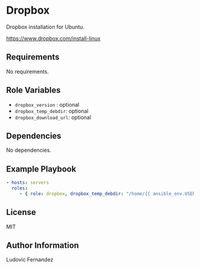 # Dropbox

Dropbox installation for Ubuntu.

https://www.dropbox.com/install-linux

## Requirements

No requirements.

## Role Variables

- `dropbox_version` : optional
- `dropbox_temp_debdir`: optional
- `dropbox_download_url`: optional

## Dependencies

No dependencies.

## Example Playbook

```yml
- hosts: servers
  roles:
     - { role: dropbox, dropbox_temp_debdir: "/home/{{ ansible_env.USER }}/Downloads" }
```

## License

MIT

## Author Information

Ludovic Fernandez
